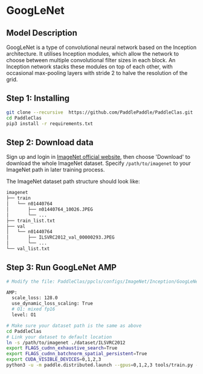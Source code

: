 # GoogLeNet

## Model Description
GoogLeNet is a type of convolutional neural network based on the Inception architecture. It utilises Inception modules, which allow the network to choose between multiple convolutional filter sizes in each block. An Inception network stacks these modules on top of each other, with occasional max-pooling layers with stride 2 to halve the resolution of the grid.

## Step 1: Installing

```bash
git clone --recursive  https://github.com/PaddlePaddle/PaddleClas.git
cd PaddleClas
pip3 install -r requirements.txt
```

## Step 2: Download data

Sign up and login in [ImageNet official website](https://www.image-net.org/index.php), then choose 'Download' to download the whole ImageNet dataset. Specify `/path/to/imagenet` to your ImageNet path in later training process.

The ImageNet dataset path structure should look like:

```bash
imagenet
├── train
│   └── n01440764
│       ├── n01440764_10026.JPEG
│       └── ...
├── train_list.txt
├── val
│   └── n01440764
│       ├── ILSVRC2012_val_00000293.JPEG
│       └── ...
└── val_list.txt
```

## Step 3: Run GoogLeNet AMP

```bash
# Modify the file: PaddleClas/ppcls/configs/ImageNet/Inception/GoogLeNet.yaml to add the option of AMP

AMP:
  scale_loss: 128.0
  use_dynamic_loss_scaling: True
  # O1: mixed fp16
  level: O1
```

```bash
# Make sure your dataset path is the same as above
cd PaddleClas
# Link your dataset to default location
ln -s /path/to/imagenet ./dataset/ILSVRC2012
export FLAGS_cudnn_exhaustive_search=True
export FLAGS_cudnn_batchnorm_spatial_persistent=True
export CUDA_VISIBLE_DEVICES=0,1,2,3
python3 -u -m paddle.distributed.launch --gpus=0,1,2,3 tools/train.py -c ppcls/configs/ImageNet/Inception/GoogLeNet.yaml
```
